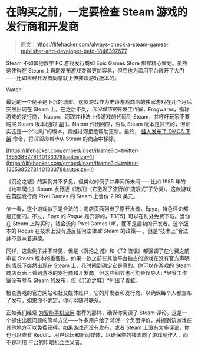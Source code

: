 # 在购买之前，一定要检查 Steam 游戏的发行商和开发商

> 原文：<https://lifehacker.com/always-check-a-steam-games-publisher-and-developer-befo-1846397677>

Steam 不如其他数字 PC 游戏发行商如 Epic Games Store 那样精心策划。虽然这使得在 Steam 上自助发布游戏变得更加容易，但它也为滥用平台敞开了大门——比如未经开发者同意就上传非法游戏版本的。

Watch

最近的一个例子是下沉的城市。这款游戏作为史诗游戏商店的独家游戏在几个月后突然出现在 Steam 上。在之后不久，*沉没城市的*开发工作室，Frogwares，指称游戏的发行商， Nacon，窃取并非法上传游戏的代码到 Steam，并呼吁玩家不要购买 Steam 版本(通过 [副](https://www.vice.com/en/article/88ajvp/the-sinking-city-dev-alleges-publisher-hacked-and-illegally-uploaded-game-to-steam) )。Nacon 作出回应，否认 Steam 版本是非法的，但证实这是一个“过时”的版本，青蛙过河拒绝帮助更新。最终， [蛙人发布了 DMCA 下架](https://frogwares.com/the-sinking-city-is-being-delisted-heres-why/) 命令，将*沉没的城市*从 Steam 的商店中移除。

 [https://lifehacker.com/embed/inset/iframe?id=twitter-1365385278140133378&autosize=1](https://lifehacker.com/embed/inset/iframe?id=twitter-1365385278140133378&autosize=1) 

《沉沦之城》的案例并不多见，但类似的例子并非闻所未闻——比如 1985 年的《地牢爬虫》Steam 发行版《流氓》(它激发了流行的“流氓式”子分类)。这款游戏在英国发行商 Pixel Games 的 Steam 上售价 2.99 美元。

乍一看，这个游戏似乎是合法的；商店页面列出了原开发者，Epyx，特色评论都是正面的。不过，Epyx 的 *Rogue* 是开源的，T3T5】可以在别处免费下载。当你在 Steam 上购买时，钱会流向 Pixel Games UK，而不是最初的开发者。这个版本的 Rogue 在技术上没有违反任何法律*或* Steam 的政策— ，但是“技术上”合法并不意味着道德。 

同样，这些例子并不常见，但是《沉沦之城》和《T2 流氓》都强调了在付费之前审查 Steam 版本的重要性。如果一款之前在其他平台独占的游戏在没有官方声明的情况下突然出现在 Steam 上，花时间到确定它是真的。你可以在游戏的 Steam 商店页面上看到游戏的发行商和开发商，但这些细节也可能会误导人: *尽管工作室没有参与 Steam 的发布，但《沉沦之城》*列出了青蛙。

检查游戏的官方网站和社交媒体账户，它的开发者和发行商，以确保每个人都宣布了发布。如果你不确定，你可以随时联系。

正如我们经常 [为智能手机应用](https://lifehacker.com/how-to-spot-scam-ios-apps-that-sucker-you-into-making-e-1837053973) 推荐的那样，确保你阅读了 Steam 评论。这是一个抓住出版问题的简单方法——许多用户给了*流氓*一个负面评价，并提到该游戏在其他地方可以免费获得。如果游戏还没有发布，或者 Steam 上没有太多评论，你也可以查看 Reddit、用户论坛和新闻媒体，以确保你的钱流向了游戏制作人，而不是利用 平台的粗略机会主义者。